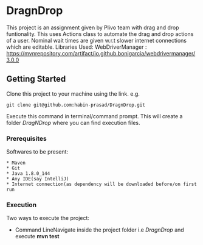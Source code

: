 # DragnDrop
This project is an assignment given by Plivo team with drag and drop funtionality. This uses Actions class to automate the drag and drop actions of a user.
Nominal wait times are given w.r.t slower internet connections which are editable.
Libraries Used:
WebDriverManager : https://mvnrepository.com/artifact/io.github.bonigarcia/webdrivermanager/3.0.0

## Getting Started

Clone this project to  your machine using the link. e.g.
```
git clone git@github.com:habin-prasad/DragnDrop.git
```
Execute this command in terminal/command prompt. This will create a folder *DragNDrop* where you can find execution files.

### Prerequisites

Softwares to be present:

```
* Maven
* Git
* Java 1.8.0_144
* Any IDE(say IntelliJ)
* Internet connection(as dependency will be downloaded before/on first run
```

### Execution

Two ways to execute the project:
* Command LineNavigate inside the project folder i.e *DragnDrop* and execute **mvn test**

